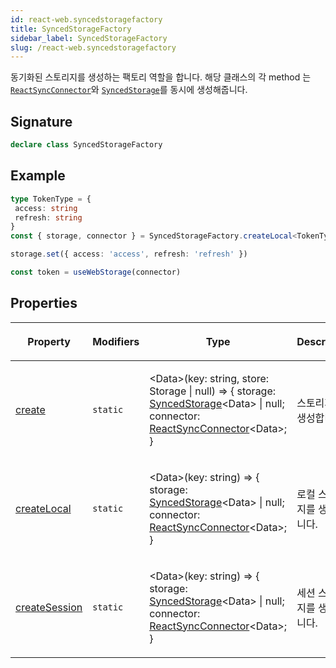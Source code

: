 ```yaml
---
id: react-web.syncedstoragefactory
title: SyncedStorageFactory
sidebar_label: SyncedStorageFactory
slug: /react-web.syncedstoragefactory
---
```






동기화된 스토리지를 생성하는 팩토리 역할을 합니다. 해당 클래스의 각 method 는 [`ReactSyncConnector`](./react-web.reactsyncconnector)와 [`SyncedStorage`](./react-web.syncedstorage)를 동시에 생성해줍니다.

## Signature

```typescript
declare class SyncedStorageFactory 
```

## Example


```ts
type TokenType = {
 access: string
 refresh: string
}
const { storage, connector } = SyncedStorageFactory.createLocal<TokenType>('token')

storage.set({ access: 'access', refresh: 'refresh' })

const token = useWebStorage(connector)
```

## Properties

<table><thead><tr><th>

Property


</th><th>

Modifiers


</th><th>

Type


</th><th>

Description


</th></tr></thead>
<tbody><tr><td>

[create](./react-web.syncedstoragefactory.create)


</td><td>

`static`


</td><td>

&lt;Data&gt;(key: string, store: Storage \| null) =&gt; \{ storage: [SyncedStorage](./react-web.syncedstorage)&lt;Data&gt; \| null; connector: [ReactSyncConnector](./react-web.reactsyncconnector)&lt;Data&gt;; \}


</td><td>

스토리지를 생성합니다.


</td></tr>
<tr><td>

[createLocal](./react-web.syncedstoragefactory.createlocal)


</td><td>

`static`


</td><td>

&lt;Data&gt;(key: string) =&gt; \{ storage: [SyncedStorage](./react-web.syncedstorage)&lt;Data&gt; \| null; connector: [ReactSyncConnector](./react-web.reactsyncconnector)&lt;Data&gt;; \}


</td><td>

로컬 스토리지를 생성합니다.


</td></tr>
<tr><td>

[createSession](./react-web.syncedstoragefactory.createsession)


</td><td>

`static`


</td><td>

&lt;Data&gt;(key: string) =&gt; \{ storage: [SyncedStorage](./react-web.syncedstorage)&lt;Data&gt; \| null; connector: [ReactSyncConnector](./react-web.reactsyncconnector)&lt;Data&gt;; \}


</td><td>

세션 스토리지를 생성합니다.


</td></tr>
</tbody></table>
